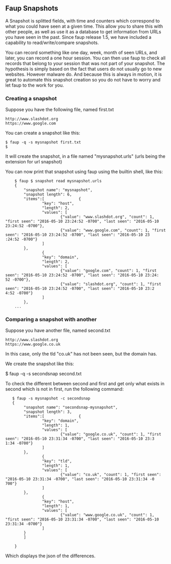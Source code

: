 ## Faup Snapshots

A Snapshot is splitted fields, with time and counters which correspond to what you could have seen at a given time. This allow you to share this with other people, as well as use it as a database to get information from URLs you have seen in the past. Since faup release 1.5, we have included a capability to read/write/compare snapshots.

You can record something like one day, week, month of seen URLs, and later, you can record a one hour session. You can then use faup to check all records that belong to your session that was not part of your snapshot. The hypothesis is simply based on the fact that users do not usually go to new websites. However malware do. And because this is always in motion, it is great to automate this snapshot creation so you do not have to worry and let faup to the work for you.

### Creating a snapshot

Suppose you have the following file, named first.txt

```
http://www.slashdot.org
https://www.google.com
```

You can create a snapshot like this:

    $ faup -q -s mysnapshot first.txt
    $    

It will create the snapshot, in a file named "mysnapshot.urls" (urls being the extension for url snapshot)

You can now print that snapshot using faup using the builtin shell, like this:

```
    $ faup $ snapshot read mysnapshot.urls 
    {
        "snapshot name": "mysnapshot",
        "snapshot length": 6,
        "items":[               {
                "key": "host",
                "length": 2,
                "values": [
                        {"value": "www.slashdot.org", "count": 1, "first seen": "2016-05-10 23:24:52 -0700", "last seen": "2016-05-10 
23:24:52 -0700"},                                                                                                                    
                        {"value": "www.google.com", "count": 1, "first seen": "2016-05-10 23:24:52 -0700", "last seen": "2016-05-10 23
:24:52 -0700"}                                                                                                                       
                ]
        },
                {
                "key": "domain",
                "length": 2,
                "values": [
                        {"value": "google.com", "count": 1, "first seen": "2016-05-10 23:24:52 -0700", "last seen": "2016-05-10 23:24:
52 -0700"},                                                                                                                          
                        {"value": "slashdot.org", "count": 1, "first seen": "2016-05-10 23:24:52 -0700", "last seen": "2016-05-10 23:2
4:52 -0700"}                                                                                                                         
                ]
        },
	...
```

### Comparing a snapshot with another

Suppose you have another file, named second.txt
```
http://www.slashdot.org
https://www.google.co.uk
```

In this case, only the tld "co.uk" has not been seen, but the domain has.

We create the snapshot like this:

   $ faup -q -s secondsnap second.txt 


To check the different between second and first and get only what exists in second which is not in first, run the following command:

```
   $ faup -s mysnapshot -c secondsnap
   {
        "snapshot name": "secondsnap-mysnapshot",
        "snapshot length": 3,
        "items":[               {
                "key": "domain",
                "length": 1,
                "values": [
                        {"value": "google.co.uk", "count": 1, "first seen": "2016-05-10 23:31:34 -0700", "last seen": "2016-05-10 23:3
1:34 -0700"}                                                                                                                         
                ]
        },
                {
                "key": "tld",
                "length": 1,
                "values": [
                        {"value": "co.uk", "count": 1, "first seen": "2016-05-10 23:31:34 -0700", "last seen": "2016-05-10 23:31:34 -0
700"}                                                                                                                                
                ]
        },
                {
                "key": "host",
                "length": 1,
                "values": [
                        {"value": "www.google.co.uk", "count": 1, "first seen": "2016-05-10 23:31:34 -0700", "last seen": "2016-05-10 
23:31:34 -0700"}                                                                                                                     
                ]
        }
        ]

	}
```

Which displays the json of the differences.
